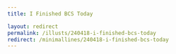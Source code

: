 ```yaml
---
title: I Finished BCS Today

layout: redirect
permalink: /illusts/240418-i-finished-bcs-today
redirect: /minimallines/240418-i-finished-bcs-today
---
```

